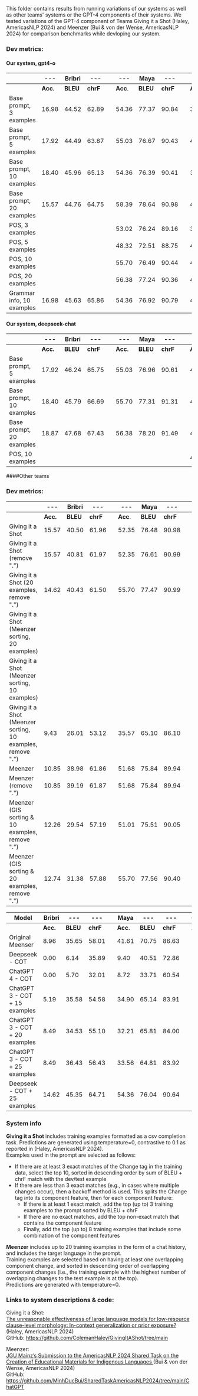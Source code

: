 This folder contains results from running variations of our systems as well as other teams' systems or the GPT-4 components of their systems.
We tested variations of the GPT-4 component of Teams Giving it a Shot (Haley, AmericasNLP 2024) and Meenzer (Bui & von der Wense, AmericasNLP 2024) for comparison benchmarks while devloping our system.


### Dev metrics:
#### Our system, gpt4-o

|                           | ---      | Bribri   | ---      |   | ---      | Maya     | ---      |   | ---      | Guarani  | ---      |   | ---      | Nahuatl  | ---      |
|---------------------------|----------|----------|----------|---|----------|----------|----------|---|----------|----------|----------|---|----------|----------|----------|
|                           | **Acc.** | **BLEU** | **chrF** |   | **Acc**. | **BLEU** | **chrF** |   | **Acc**. | **BLEU** | **chrF** |   | **Acc**. | **BLEU** | **chrF** |
| Base prompt, 3 examples   | 16.98    | 44.52    | 62.89    |   | 54.36    | 77.37    | 90.84    |   | 39.24    | 47.44    | 85.39    |   | 1.14     | 4.86     | 34.98    |
| Base prompt, 5 examples   | 17.92    | 44.49    | 63.87    |   | 55.03    | 76.67    | 90.43    |   | 41.77    | 49.75    | 85.97    |   | 1.14     | 5.41     | 37.52    |
| Base prompt, 10 examples  | 18.40    | 45.96    | 65.13    |   | 54.36    | 76.39    | 90.41    |   | 39.24    | 49.24    | 84.70    |   | 1.14     | 6.38     | 38.88    |
| Base prompt, 20 examples  | 15.57    | 44.76    | 64.75    |   | 58.39    | 78.64    | 90.98    |   | 40.51    | 54.51    | 86.17    |   | 1.14     | 5.71     | 39.19    |
| POS, 3 examples           |          |          |          |   | 53.02    | 76.24    | 89.16    |   | 39.24    | 56.78    | 85.40    |   |          |          |          |
| POS, 5 examples           |          |          |          |   | 48.32    | 72.51    | 88.75    |   | 41.77    | 55.96    | 85.12    |   |          |          |          |
| POS, 10 examples          |          |          |          |   | 55.70    | 76.49    | 90.44    |   | 44.30    | 52.37    | 86.15    |   |          |          |          |
| POS, 20 examples          |          |          |          |   | 56.38    | 77.24    | 90.36    |   | 41.77    | 51.77    | 86.27    |   |          |          |          |
| Grammar info, 10 examples | 16.98    | 45.63    | 65.86    |   | 54.36    | 76.92    | 90.79    |   | 43.04    | 55.15    | 86.95    |   |          |          |          |

#### Our system, deepseek-chat
|                          | ---      | Bribri   | ---      |   | ---      | Maya     | ---      |   | ---      | Guarani  | ---      |   | ---      | Nahuatl  | ---      |
|--------------------------|----------|----------|----------|---|----------|----------|----------|---|----------|----------|----------|---|----------|----------|----------|
|                          | **Acc.** | **BLEU** | **chrF** |   | **Acc**. | **BLEU** | **chrF** |   | **Acc**. | **BLEU** | **chrF** |   | **Acc**. | **BLEU** | **chrF** |
| Base prompt, 5 examples  |  17.92   |    46.24 |   65.75  |   |55.03     |76.96     |   90.61  |   | 44.30    | 52.88    | 87.01    |   | 2.27     |   6.03   |40.84     |
| Base prompt, 10 examples | 18.40    | 45.79    |  66.69   |   |    55.70 |    77.31 | 91.31    |   | 44.30    | 55.63    | 87.18    |   | 2.27     |8.13      | 42.58    |
| Base prompt, 20 examples |  18.87   |   47.68  | 67.43    |   |  56.38   |   78.20  |  91.49   |   | 44.30    | 54.02    | 87.42    |   |5.11      |  8.88    | 43.56    |
| POS, 10 examples         |          |          |          |   |          |          |          |   | 41.77    | 51.59    | 86.45    |   |          |          |          |


####Other teams

### Dev metrics:

|                                                             | ---      | Bribri   | ---      |   | ---      | Maya     | ---      |   | ---      | Guarani  | ---      |   | ---      | Nahuatl  | ---      |
|-------------------------------------------------------------|----------|----------|----------|---|----------|----------|----------|---|----------|----------|----------|---|----------|----------|----------|
|                                                             | **Acc.** | **BLEU** | **chrF** |   | **Acc**. | **BLEU** | **chrF** |   | **Acc**. | **BLEU** | **chrF** |   | **Acc**. | **BLEU** | **chrF** |
| Giving it a Shot                                            | 15.57    | 40.50    | 61.96    |   | 52.35    | 76.48    | 90.98    |   | 43.04    | 49.80    | 86.39    |   | 2.27     | 2.72     | 36.57    |
| Giving it a Shot (remove ".")                               | 15.57    | 40.81    | 61.97    |   | 52.35    | 76.61    | 90.99    |   | 45.57    | 52.97    | 86.47    |   |          |          |          |
| Giving it a Shot (20 examples, remove ".")                  | 14.62    | 40.43    | 61.50    |   | 55.70    | 77.47    | 90.99    |   | 44.30    | 52.41    | 85.81    |   |          |          |          |
| Giving it a Shot (Meenzer sorting, 20 examples)             |          |          |          |   |          |          |          |   | 41.77    | 50.18    | 85.34    |   |          |          |          |
| Giving it a Shot (Meenzer sorting, 10 examples)             |          |          |          |   |          |          |          |   | 43.04    | 47.82    | 84.76    |   |          |          |          |
| Giving it a Shot (Meenzer sorting, 10 examples, remove ".") | 9.43     | 26.01    | 53.12    |   | 35.57    | 65.10    | 86.10    |   | 44.30    | 50.81    | 84.86    |   | 1.70     | 1.08     | 35.66    |
| Meenzer                                                     | 10.85    | 38.98    | 61.86    |   | 51.68    | 75.84    | 89.94    |   | 45.57    | 53.65    | 86.00    |   | 1.70     | 4.31     | 43.17    |
| Meenzer (remove ".")                                        | 10.85    | 39.19    | 61.87    |   | 51.68    | 75.84    | 89.94    |   | 45.57    | 54.16    | 86.01    |   | 1.70     | 4.31     | 43.17    |
| Meenzer (GIS sorting & 10 examples, remove ".")             | 12.26    | 29.54    | 57.19    |   | 51.01    | 75.51    | 90.05    |   | 41.77    | 53.98    | 87.18    |   |          |          |          |
| Meenzer (GIS sorting & 20 examples, remove ".")             | 12.74    | 31.38    | 57.88    |   | 55.70    | 77.56    | 90.40    |   | 41.77    | 51.72    | 85.69    |   |          |          |          |



| Model                      | Bribri   | ---      | ---      |   | Maya     | ---      | ---      |   | Guarani  | ---      | ---      |   | Nahuatl  | ---      | ---      |
|----------------------------|----------|----------|----------|---|----------|----------|----------|---|----------|----------|----------|---|----------|----------|----------|
|                           | **Acc.** | **BLEU** | **chrF** |   | **Acc**. | **BLEU** | **chrF** |   | **Acc**. | **BLEU** | **chrF** |   | **Acc**. | **BLEU** | **chrF** |
| Original Meenser           | 8.96     | 35.65    | 58.01    |   | 41.61    | 70.75    | 86.63    |   | 27.85    | 41.76    | 81.35    |   | Error    | Error    | Error    |
| Deepseek - COT             | 0.00     | 6.14     | 35.89    |   | 9.40     | 40.51    | 72.86    |   | 10.13    | 26.86    | 76.44    |   | 0.57     | 3.33     | 33.55    |
| ChatGPT 4 - COT            | 0.00     | 5.70     | 32.01    |   | 8.72     | 33.71    | 60.54    |   | 21.52    | 31.49    | 64.81    |   | 0.00     | 0.89     | 28.35    |
| ChatGPT 3 - COT + 15 examples | 5.19  | 35.58    | 54.58    |   | 34.90    | 65.14    | 83.91    |   | 26.58    | 39.21    | 80.04    |   | Error    | Error    | Error    |
| ChatGPT 3 - COT + 20 examples | 8.49  | 34.53    | 55.10    |   | 32.21    | 65.81    | 84.00    |   | 22.78    | 40.31    | 79.08    |   | Error    | Error    | Error    |
| ChatGPT 3 - COT + 25 examples | 8.49  | 36.43    | 56.43    |   | 33.56    | 64.81    | 83.92    |   | 21.52    | 33.59    | 79.54    |   | Error    | Error    | Error    |
| Deepseek - COT + 25 examples  | 14.62 | 45.35    | 64.71    |   | 54.36    | 76.04    | 90.64    |   | 36.71    | 46.83    | 85.40    |   | 3.41     | 11.19    | 45.58    |



### System info
**Giving it a Shot** includes training examples formatted as a csv completion task. Predictions are generated using temperature=0, contrastive to 0.1 as reported in (Haley, AmericasNLP 2024).\
Examples used in the prompt are selected as follows:
- If there are at least 3 exact matches of the Change tag in the training data, select the top 10, sorted in descending order by sum of BLEU + chrF match with the dev/test example
- If there are less than 3 exact matches (e.g., in cases where multiple changes occur), then a backoff method is used. This splits the Change tag into its component feature, then for each component feature:
  - If there is at least 1 exact match, add the top (up to) 3 training examples to the prompt sorted by BLEU + chrF
  - If there are no exact matches, add the top non-exact match that contains the component feature
  - Finally, add the top (up to) 8 training examples that include some combination of the component features


**Meenzer** includes up to 20 training examples in the form of a chat history, and includes the target language in the prompt.\
Training examples are selected based on having at least one overlapping component change, and sorted in descending order of overlapping component changes (i.e., the training example with the highest number of overlapping changes to the test example is at the top).\
Predictions are generated with temperature=0.


### Links to system descriptions & code:
Giving it a Shot:\
[The unreasonable effectiveness of large language models for low-resource clause-level morphology: In-context generalization or prior exposure?](https://aclanthology.org/2024.americasnlp-1.20.pdf) (Haley, AmericasNLP 2024)\
GitHub: https://github.com/ColemanHaley/GivingItAShot/tree/main

Meenzer:\
[JGU Mainz’s Submission to the AmericasNLP 2024 Shared Task on the Creation of Educational Materials for Indigenous Languages
](https://aclanthology.org/2024.americasnlp-1.23/) (Bui & von der Wense, AmericasNLP 2024)\
GitHub: https://github.com/MinhDucBui/SharedTaskAmericasNLP2024/tree/main/ChatGPT
